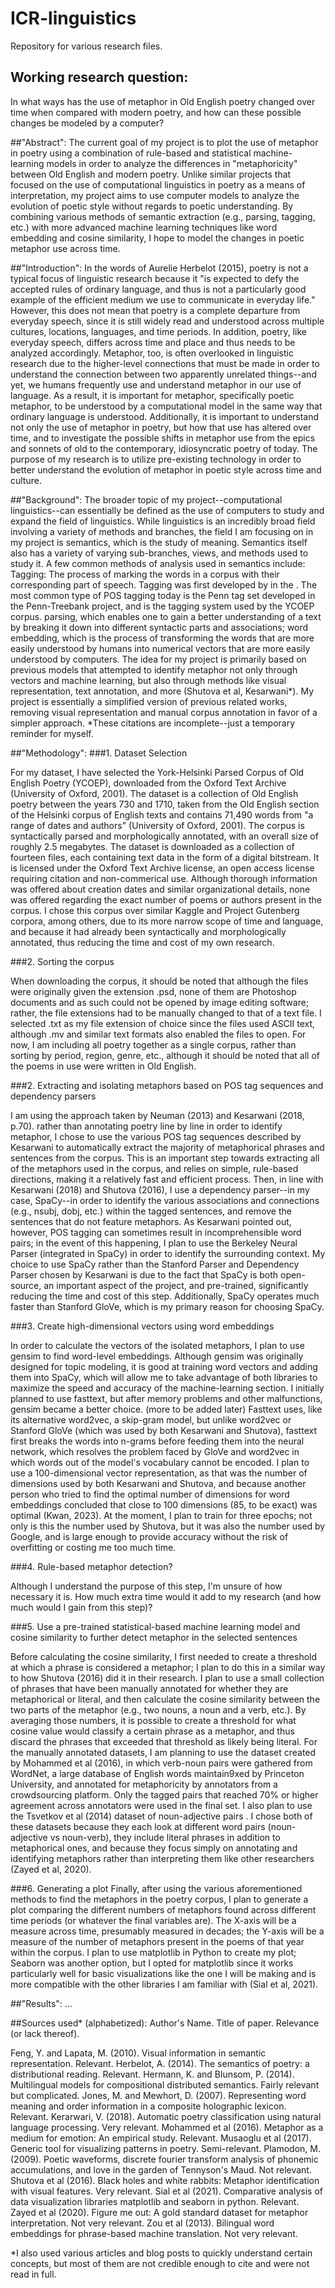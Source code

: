 # ICR-linguistics
Repository for various research files.

## Working research question: 
In what ways has the use of metaphor in Old English poetry changed over time when compared with modern poetry, and how can these possible changes be modeled by a computer?

##"Abstract":
The current goal of my project is to plot the use of metaphor in poetry using a combination of rule-based and statistical machine-learning models in order to analyze the differences in "metaphoricity" between Old English and modern poetry. Unlike similar projects that focused on the use of computational linguistics in poetry as a means of interpretation, my project aims to use computer models to analyze the evolution of poetic style without regards to poetic understanding. By combining various methods of semantic extraction (e.g., parsing, tagging, etc.) with more advanced machine learning techniques like word embedding and cosine similarity, I hope to model the changes in poetic metaphor use across time.

##"Introduction":
In the words of Aurelie Herbelot (2015), poetry is not a typical focus of linguistic research because it "is expected to defy the accepted rules of ordinary language, and thus is not a particularly good example of the efficient medium we use to communicate in everyday life." However, this does not mean that poetry is a complete departure from everyday speech, since it is still widely read and understood across multiple cultures, locations, languages, and time periods. In addition, poetry, like everyday speech, differs across time and place and thus needs to be analyzed accordingly. Metaphor, too, is often overlooked in linguistic research due to the higher-level connections that must be made in order to understand the connection between two apparently unrelated things--and yet, we humans frequently use and understand metaphor in our use of language. As a result, it is important for metaphor, specifically poetic metaphor, to be understood by a computational model in the same way that ordinary language is understood. Additionally, it is important to understand not only the use of metaphor in poetry, but how that use has altered over time, and to investigate the possible shifts in metaphor use from the epics and sonnets of old to the contemporary, idiosyncratic poetry of today. The purpose of my research is to utilize pre-existing technology in order to better understand the evolution of metaphor in poetic style across time and culture.

##"Background":
The broader topic of my project--computational linguistics--can essentially be defined as the use of computers to study and expand the field of linguistics. While linguistics is an incredibly broad field involving a variety of methods and branches, the field I am focusing on in my project is semantics, which is the study of meaning. Semantics itself also has a variety of varying sub-branches, views, and methods used to study it. A few common methods of analysis used in semantics include: 
Tagging: The process of marking the words in a corpus with their corresponding part of speech. Tagging was first developed by   in the   . The most common type of POS tagging today is the Penn tag set developed in the Penn-Treebank project, and is the tagging system used by the YCOEP corpus. 
parsing, which enables one to gain a better understanding of a text by breaking it down into different syntactic parts and associations; 
word embedding, which is the process of transforming the words that are more easily understood by humans into numerical vectors that are more easily understood by computers. The idea for my project is primarily based on previous models that attempted to identify metaphor not only through vectors and machine learning, but also through methods like visual representation, text annotation, and more (Shutova et al, Kesarwani*). My project is essentially a simplified version of previous related works, removing visual representation and manual corpus annotation in favor of a simpler approach.
*These citations are incomplete--just a temporary reminder for myself.

##"Methodology":
###1. Dataset Selection

For my dataset, I have selected the York-Helsinki Parsed Corpus of Old English Poetry (YCOEP), downloaded from the Oxford Text Archive (University of Oxford, 2001). The dataset is a collection of Old English poetry between the years 730 and 1710, taken from the Old English section of the Helsinki corpus of English texts and contains 71,490 words from "a range of dates and authors" (University of Oxford, 2001). The corpus is syntactically parsed and morphologically annotated, with an overall size of roughly 2.5 megabytes. The dataset is downloaded as a collection of fourteen files, each containing text data in the form of a digital bitstream. It is licensed under the Oxford Text Archive license, an open access license requiring citation and non-commerical use. Although thorough information was offered about creation dates and similar organizational details, none was offered regarding the exact number of poems or authors present in the corpus. I chose this corpus over similar Kaggle and Project Gutenberg corpora, among others, due to its more narrow scope of time and language, and because it had already been syntactically and morphologically annotated, thus reducing the time and cost of my own research.

###2. Sorting the corpus

When downloading the corpus, it should be noted that although the files were originally given the extension .psd, none of them are Photoshop documents and as such could not be opened by image editing software; rather, the file extensions had to be manually changed to that of a text file. I selected .txt as my file extension of choice since the files used ASCII text, although .mv and similar text formats also enabled the files to open. For now, I am including all poetry together as a single corpus, rather than sorting by period, region, genre, etc., although it should be noted that all of the poems in use were written in Old English.

###2. Extracting and isolating metaphors based on POS tag sequences and dependency parsers

I am using the approach taken by Neuman (2013) and Kesarwani (2018, p.70). rather than annotating poetry line by line in order to identify metaphor, I chose to use the various POS tag sequences described by Kesarwani to automatically extract the majority of metaphorical phrases and sentences from the corpus. This is an important step towards extracting all of the metaphors used in the corpus, and relies on simple, rule-based directions, making it a relatively fast and efficient process. Then, in line with Kesarwani (2018) and Shutova (2016), I use a dependency parser--in my case, SpaCy--in order to identify the various associations and connections (e.g., nsubj, dobj, etc.) within the tagged sentences, and remove the sentences that do not feature metaphors. As Kesarwani pointed out, however, POS tagging can sometimes result in incomprehensible word pairs; in the event of this happening, I plan to use the Berkeley Neural Parser (integrated in SpaCy) in order to identify the surrounding context. My choice to use SpaCy rather than the Stanford Parser and Dependency Parser chosen by Kesarwani is due to the fact that SpaCy is both open-source, an important aspect of the project, and pre-trained, significantly reducing the time and cost of this step. Additionally, SpaCy operates much faster than Stanford GloVe, which is my primary reason for choosing SpaCy. 

###3. Create high-dimensional vectors using word embeddings

In order to calculate the vectors of the isolated metaphors, I plan to use gensim to find word-level embeddings. Although gensim was originally designed for topic modeling, it is good at training word vectors and adding them into SpaCy, which will allow me to take advantage of both libraries to maximize the speed and accuracy of the machine-learning section. I initially planned to use fasttext, but after memory problems and other malfunctions, gensim became a better choice. (more to be added later)
Fasttext uses, like its alternative word2vec, a skip-gram model, but unlike word2vec or Stanford GloVe (which was used by both Kesarwani and Shutova), fasttext first breaks the words into n-grams before feeding them into the neural network, which resolves the problem faced by GloVe and word2vec in which words out of the model's vocabulary cannot be encoded. I plan to use a 100-dimensional vector representation, as that was the number of dimensions used by both Kesarwani and Shutova, and because another person who tried to find the optimal number of dimensions for word embeddings concluded that close to 100 dimensions (85, to be exact) was optimal (Kwan, 2023). At the moment, I plan to train for three epochs; not only is this the number used by Shutova, but it was also the number used by Google, and is large enough to provide accuracy without the risk of overfitting or costing me too much time.

###4. Rule-based metaphor detection?

Although I understand the purpose of this step, I'm unsure of how necessary it is. How much extra time would it add to my research (and how much would I gain from this step)?

###5. Use a pre-trained statistical-based machine learning model and cosine similarity to further detect metaphor in the selected sentences

Before calculating the cosine similarity, I first needed to create a threshold at which a phrase is considered a metaphor; I plan to do this in a similar way to how Shutova (2016) did it in their research. I plan to use a small collection of phrases that have been manually annotated for whether they are metaphorical or literal, and then calculate the cosine similarity between the two parts of the metaphor (e.g., two nouns, a noun and a verb, etc.). By averaging those numbers, it is possible to create a threshold for what cosine value would classify a certain phrase as a metaphor, and thus discard the phrases that exceeded that threshold as likely being literal. For the manually annotated datasets, I am planning to use the dataset created by Mohammed et al (2016), in which verb-noun pairs were gathered from WordNet, a large database of English words maintain9xed by Princeton University, and annotated for metaphoricity by annotators from a crowdsourcing platform. Only the tagged pairs that reached 70% or higher agreement across annotators were used in the final set. I also plan to use the Tsvetkov et al (2014) dataset of noun-adjective pairs . I chose both of these datasets because they each look at different word pairs (noun-adjective vs noun-verb), they include literal phrases in addition to metaphorical ones, and because they focus simply on annotating and identifying metaphors rather than interpreting them like other researchers (Zayed et al, 2020). 

###6. Generating a plot
Finally, after using the various aforementioned methods to find the metaphors in the poetry corpus, I plan to generate a plot comparing the different numbers of metaphors found across different time periods (or whatever the final variables are). The X-axis will be a measure across time, presumably measured in decades; the Y-axis will be a measure of the number of metaphors present in the poems of that year within the corpus. I plan to use matplotlib in Python to create my plot; Seaborn was another option, but I opted for matplotlib since it works particularly well for basic visualizations like the one I will be making and is more compatible with the other libraries I am familiar with (Sial et al, 2021).

##"Results":
...


##Sources used* (alphabetized): Author's Name. Title of paper. Relevance (or lack thereof).

Feng, Y. and Lapata, M. (2010). Visual information in semantic representation. Relevant.
Herbelot, A. (2014). The semantics of poetry: a distributional reading. Relevant.
Hermann, K. and Blunsom, P. (2014). Multilingual models for compositional distributed semantics. Fairly relevant but complicated.
Jones, M. and Mewhort, D. (2007). Representing word meaning and order information in a composite holographic lexicon. Relevant.
Kerarwari, V. (2018). Automatic poetry classification using natural language processing. Very relevant.
Mohammed et al (2016). Metaphor as a medium for emotion: An empirical study. Relevant.
Musaoglu et al (2017). Generic tool for visualizing patterns in poetry. Semi-relevant.
Plamodon, M. (2009). Poetic waveforms, discrete fourier transform analysis of phonemic accumulations, and love in the garden of Tennyson's Maud. Not relevant.
Shutova et al (2016). Black holes and white rabbits: Metaphor identification with visual features. Very relevant.
Sial et al (2021). Comparative analysis of data visualization libraries matplotlib and seaborn in python. Relevant. 
Zayed et al (2020). Figure me out: A gold standard dataset for metaphor interpretation. Not very relevant. 
Zou et al (2013). Bilingual word embeddings for phrase-based machine translation. Not very relevant.

*I also used various articles and blog posts to quickly understand certain concepts, but most of them are not credible enough to cite and were not read in full.
